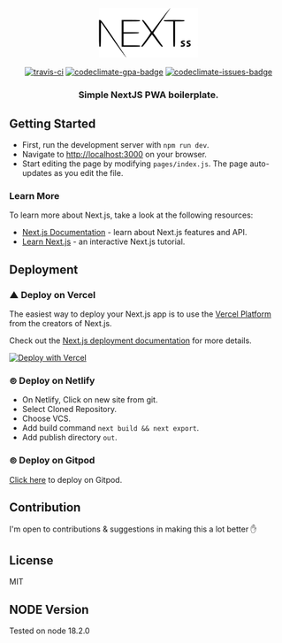 <p align="center">
<img src="logo.png" alt="logo" width="180px"/>
<p align="center"><a href="https://travis-ci.org/ooade/NextSimpleStarter"><img src="https://travis-ci.org/ooade/NextSimpleStarter.svg?branch=main" alt="travis-ci"/></a> <a href="https://codeclimate.com/github/ooade/NextSimpleStarter/badges"><img src="https://codeclimate.com/github/ooade/NextSimpleStarter/badges/gpa.svg" alt="codeclimate-gpa-badge"/></a> <a href="https://codeclimate.com/github/ooade/NextSimpleStarter"><img src="https://codeclimate.com/github/ooade/NextSimpleStarter/badges/issue_count.svg" alt="codeclimate-issues-badge"/></a><br/>
<h3 align="center">Simple NextJS PWA boilerplate.</h3></p>
</p>

## Getting Started

- First, run the development server with `npm run dev`.
- Navigate to [http://localhost:3000](http://localhost:3000) on your browser.
- Start editing the page by modifying `pages/index.js`. The page auto-updates as you edit the file.

### Learn More

To learn more about Next.js, take a look at the following resources:

- [Next.js Documentation](https://nextjs.org/docs) - learn about Next.js features and API.
- [Learn Next.js](https://nextjs.org/learn) - an interactive Next.js tutorial.

## Deployment
### ▲ Deploy on Vercel

The easiest way to deploy your Next.js app is to use the [Vercel Platform](https://vercel.com/new/git/external?repository-url=https%3A%2F%2Fgithub.com%2Fooade%2FNextSimpleStarter) from the creators of Next.js.

Check out the [Next.js deployment documentation](https://nextjs.org/docs/deployment) for more details.

[![Deploy with Vercel](https://vercel.com/button)](https://vercel.com/new/git/external?repository-url=https%3A%2F%2Fgithub.com%2Fooade%2FNextSimpleStarter)

### ⊚ Deploy on Netlify

- On Netlify, Click on new site from git.
- Select Cloned Repository.
- Choose VCS.
- Add build command `next build && next export`.
- Add publish directory `out`.

### ⊚ Deploy on Gitpod

<a href="https://gitpod.io/#https://github.com/ooade/NextSimpleStarter">Click here</a> to deploy on Gitpod.

## Contribution

I'm open to contributions & suggestions in making this a lot better :hand:

## License

MIT

## NODE Version
Tested on node 18.2.0

